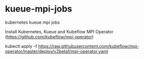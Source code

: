 # kueue-mpi-jobs
kubernetes kueue mpi jobs

Install Kubernetes, Kueue and Kubeflow MPI Operator (https://github.com/kubeflow/mpi-operator)

kubectl apply -f https://raw.githubusercontent.com/kubeflow/mpi-operator/master/deploy/v2beta1/mpi-operator.yaml
